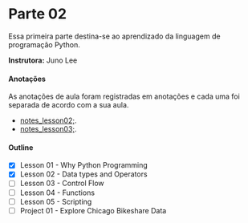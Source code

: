 # Parte 02

Essa primeira parte destina-se ao aprendizado da linguagem de programação Python.

**Instrutora:** Juno Lee

#### Anotações

As anotações de aula foram registradas em anotações e cada uma foi separada de acordo com a sua aula.

* [notes_lesson02;](https://github.com/AndersonUyekita/udacity_data_science_foundation_01/blob/master/02-Parte/notes_lesson02.md).
* [notes_lesson03;](https://github.com/AndersonUyekita/udacity_data_science_foundation_01/blob/master/02-Parte/notes_lesson03.md).

#### Outline

* [x] Lesson 01 - Why Python Programming
* [x] Lesson 02 - Data types and Operators
* [ ] Lesson 03 - Control Flow
* [ ] Lesson 04 - Functions
* [ ] Lesson 05 - Scripting
* [ ] Project 01 - Explore Chicago Bikeshare Data
